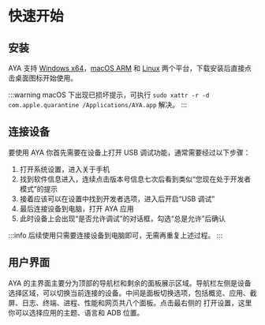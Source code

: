 # 快速开始

## 安装

AYA 支持 [Windows x64](https://release.liriliri.io/AYA-1.2.0-win-x64.exe)，[macOS ARM](https://release.liriliri.io/AYA-1.2.0-mac-arm64.dmg) 和 [Linux](https://release.liriliri.io/AYA-1.2.0-linux-x86_64.AppImage) 两个平台，下载安装后直接点击桌面图标开始使用。

:::warning macOS 下出现已损坏提示，可执行 `sudo xattr -r -d com.apple.quarantine /Applications/AYA.app` 解决。
:::

## 连接设备

要使用 AYA 你首先需要在设备上打开 USB 调试功能，通常需要经过以下步骤： 

1. 打开系统设置，进入关于手机
1. 找到软件信息进入，连续点击版本号信息七次后看到类似“您现在处于开发者模式”的提示
1. 接着应该可以在设置中找到开发者选项，进入后开启“USB 调试”
1. 最后连接设备到电脑，打开 AYA 应用
1. 此时设备上会出现“是否允许调试”的对话框，勾选“总是允许”后确认

:::info 后续使用只需要连接设备到电脑即可，无需再重复上述过程。
:::

## 用户界面

AYA 的主界面主要分为顶部的导航栏和剩余的面板展示区域。导航栏左侧是设备选择区域，可以切换当前连接的设备。中间是面板切换选项，包括概览、应用、截屏、日志、终端、进程、性能和网页共八个面板。点击最右侧的 <Icon name="setting"/> 打开设置，这里你可以选择应用的主题、语言和 ADB 位置。
